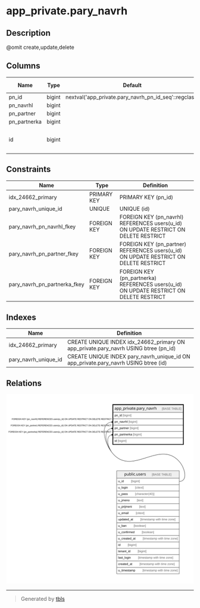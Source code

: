 # app_private.pary_navrh

## Description

@omit create,update,delete

## Columns

| Name | Type | Default | Nullable | Extra Definition | Children | Parents | Comment |
| ---- | ---- | ------- | -------- | ---------------- | -------- | ------- | ------- |
| pn_id | bigint | nextval('app_private.pary_navrh_pn_id_seq'::regclass) | false |  |  |  |  |
| pn_navrhl | bigint |  | false |  |  | [public.users](public.users.md) |  |
| pn_partner | bigint |  | false |  |  | [public.users](public.users.md) |  |
| pn_partnerka | bigint |  | false |  |  | [public.users](public.users.md) |  |
| id | bigint |  | false | GENERATED ALWAYS AS pn_id STORED |  |  |  |

## Constraints

| Name | Type | Definition |
| ---- | ---- | ---------- |
| idx_24662_primary | PRIMARY KEY | PRIMARY KEY (pn_id) |
| pary_navrh_unique_id | UNIQUE | UNIQUE (id) |
| pary_navrh_pn_navrhl_fkey | FOREIGN KEY | FOREIGN KEY (pn_navrhl) REFERENCES users(u_id) ON UPDATE RESTRICT ON DELETE RESTRICT |
| pary_navrh_pn_partner_fkey | FOREIGN KEY | FOREIGN KEY (pn_partner) REFERENCES users(u_id) ON UPDATE RESTRICT ON DELETE RESTRICT |
| pary_navrh_pn_partnerka_fkey | FOREIGN KEY | FOREIGN KEY (pn_partnerka) REFERENCES users(u_id) ON UPDATE RESTRICT ON DELETE RESTRICT |

## Indexes

| Name | Definition |
| ---- | ---------- |
| idx_24662_primary | CREATE UNIQUE INDEX idx_24662_primary ON app_private.pary_navrh USING btree (pn_id) |
| pary_navrh_unique_id | CREATE UNIQUE INDEX pary_navrh_unique_id ON app_private.pary_navrh USING btree (id) |

## Relations

![er](app_private.pary_navrh.svg)

---

> Generated by [tbls](https://github.com/k1LoW/tbls)

